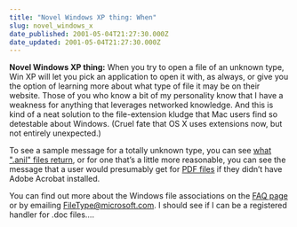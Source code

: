 ```yaml
---
title: "Novel Windows XP thing: When"
slug: novel_windows_x
date_published: 2001-05-04T21:27:30.000Z
date_updated: 2001-05-04T21:27:30.000Z
---
```


**Novel Windows XP thing:** When you try to open a file of an unknown type, Win XP will let you pick an application to open it with, as always, or give you the option of learning more about what type of file it may be on their website. Those of you who know a bit of my personality know that I have a weakness for anything that leverages networked knowledge. And this is kind of a neat solution to the file-extension kludge that Mac users find so detestable about Windows. (Cruel fate that OS X uses extensions now, but not entirely unexpected.)

To see a sample message for a totally unknown type, you can see [what ".anil" files return](http://shell.windows.com/fileassoc/0409/xml/redir.asp?Ext=anil), or for one that’s a little more reasonable, you can see the message that a user would presumably get for [PDF files](http://shell.windows.com/fileassoc/0409/xml/redir.asp?Ext=pdf) if they didn’t have Adobe Acrobat installed.

You can find out more about the Windows file associations on the [FAQ page](http://shell.windows.com/fileassoc/0409/faq.asp) or by emailing [FileType@microsoft.com](mailto:FileType@microsoft.com). I should see if I can be a registered handler for .doc files….
